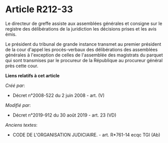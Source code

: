 # Article R212-33

Le directeur de greffe assiste aux assemblées générales et consigne sur le registre des délibérations de la juridiction les
décisions prises et les avis émis.

Le président du tribunal de grande instance transmet au premier président de la cour d'appel les procès-verbaux des
délibérations des assemblées générales à l'exception de celles de l'assemblée des magistrats du parquet qui sont transmises
par le procureur de la République au procureur général près cette cour.

**Liens relatifs à cet article**

_Créé par_:

  - Décret n°2008-522 du 2 juin 2008 - art. (V)

_Modifié par_:

  - Décret n°2019-912 du 30 août 2019 - art. 23 (VD)

_Anciens textes_:

  - CODE DE L'ORGANISATION JUDICIAIRE. - art. R*761-14 ecqc TGI (Ab)
